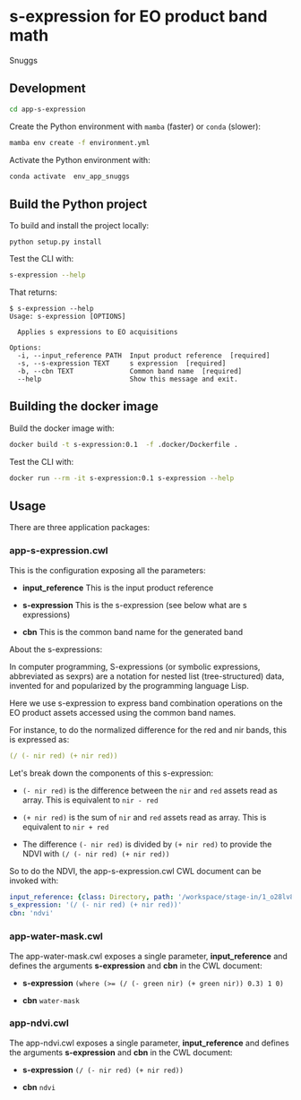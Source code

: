 # s-expression for EO product band math

Snuggs

## Development 

```bash
cd app-s-expression
```

Create the Python environment with `mamba` (faster) or `conda` (slower):

```bash
mamba env create -f environment.yml
```

Activate the Python environment with:

```bash
conda activate  env_app_snuggs
```

## Build the Python project

To build and install the project locally:

```
python setup.py install
```

Test the CLI with:

```bash
s-expression --help
```

That returns:

```console
$ s-expression --help
Usage: s-expression [OPTIONS]

  Applies s expressions to EO acquisitions

Options:
  -i, --input_reference PATH  Input product reference  [required]
  -s, --s-expression TEXT     s expression  [required]
  -b, --cbn TEXT              Common band name  [required]
  --help                      Show this message and exit.
```

## Building the docker image

Build the docker image with:

```bash
docker build -t s-expression:0.1  -f .docker/Dockerfile .
```

Test the CLI with:

```bash
docker run --rm -it s-expression:0.1 s-expression --help
```

## Usage

There are three application packages:

### app-s-expression.cwl

This is the configuration exposing all the parameters:

- **input_reference** This is the input product reference 

- **s-expression** This is the s-expression (see below what are s expressions)

- **cbn** This is the common band name for the generated band 

About the s-expressions:

In computer programming, S-expressions (or symbolic expressions, abbreviated as sexprs) are a notation for nested list (tree-structured) data, invented for and popularized by the programming language Lisp.

Here we use s-expression to express band combination operations on the EO product assets accessed using the common band names.

For instance, to do the normalized difference for the red and nir bands, this is expressed as:

```yaml
(/ (- nir red) (+ nir red))
```

Let's break down the components of this s-expression:

- `(- nir red)` is the difference between the `nir` and `red` assets read as array. This is equivalent to `nir - red`

- `(+ nir red)` is the sum of `nir` and `red` assets read as array. This is equivalent to `nir + red`

- The difference  `(- nir red)` is divided by `(+ nir red)` to provide the NDVI with `(/ (- nir red) (+ nir red))`

So to do the NDVI, the app-s-expression.cwl CWL document can be invoked with:

```yaml
input_reference: {class: Directory, path: '/workspace/stage-in/1_o28lv8'}
s_expression: '(/ (- nir red) (+ nir red))'
cbn: 'ndvi'
```

### app-water-mask.cwl

The app-water-mask.cwl exposes a single parameter, **input_reference** and defines the arguments **s-expression** and **cbn** in the CWL document:

- **s-expression** `(where (>= (/ (- green nir) (+ green nir)) 0.3) 1 0)`

- **cbn** `water-mask`

### app-ndvi.cwl

The app-ndvi.cwl exposes a single parameter, **input_reference** and defines the arguments **s-expression** and **cbn** in the CWL document:

- **s-expression** `(/ (- nir red) (+ nir red))`

- **cbn** `ndvi`